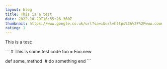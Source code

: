 ```yaml
---
layout: blog
title: This is a test
date: 2022-10-29T16:55:26.360Z
thumbnail: https://www.google.co.uk/url?sa=i&url=https%3A%2F%2Fwww.countryliving.com%2Fuk%2Fnews%2Fa34638128%2Fbest-countryside-towns-villages-uk%2F&psig=AOvVaw0u6rwykl07qB3dLYhPNMZG&ust=1667149032522000&source=images&cd=vfe&ved=0CAkQjRxqFwoTCKCllaH0hfsCFQAAAAAdAAAAABAD
rating: 1
---
```

T﻿his is a test:



`﻿``
#﻿ This is some test code
f﻿oo = Foo.new

d﻿ef some_method
 ﻿ # do something
e﻿nd
`﻿``